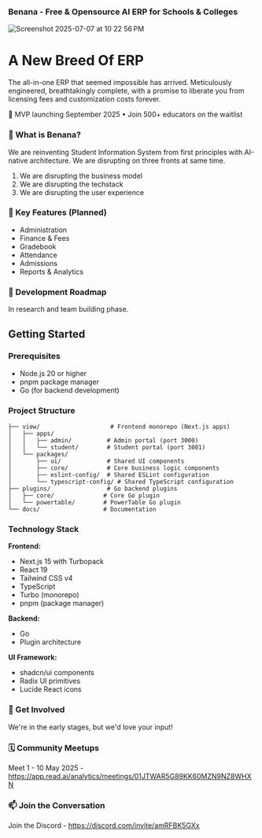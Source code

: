 ### Benana - Free & Opensource AI ERP for Schools & Colleges

![Screenshot 2025-07-07 at 10 22 56 PM](https://github.com/user-attachments/assets/558a9cc8-ae37-4f16-8d96-6fc4bfca904c)

# A New Breed Of ERP

The all-in-one ERP that seemed impossible has arrived. Meticulously engineered, breathtakingly complete, with a promise to liberate you from licensing fees and customization costs forever.

🚀 MVP launching September 2025 • Join 500+ educators on the waitlist

### 🌟 What is Benana?

We are reinventing Student Information System from first principles with AI-native architecture. We are disrupting on three fronts at same time.

1. We are disrupting the business model
2. We are disrupting the techstack
3. We are disrupting the user experience

### 🎯 Key Features (Planned)

- Administration
- Finance & Fees
- Gradebook
- Attendance
- Admissions
- Reports & Analytics

### 📅 Development Roadmap

In research and team building phase.

## Getting Started

### Prerequisites

- Node.js 20 or higher
- pnpm package manager
- Go (for backend development)

### Project Structure

```
├── view/                    # Frontend monorepo (Next.js apps)
│   ├── apps/
│   │   ├── admin/          # Admin portal (port 3000)
│   │   └── student/        # Student portal (port 3001)
│   └── packages/
│       ├── ui/             # Shared UI components
│       ├── core/           # Core business logic components
│       ├── eslint-config/  # Shared ESLint configuration
│       └── typescript-config/ # Shared TypeScript configuration
├── plugins/                # Go backend plugins
│   ├── core/              # Core Go plugin
│   └── powertable/        # PowerTable Go plugin
└── docs/                  # Documentation
```

### Technology Stack

**Frontend:**

- Next.js 15 with Turbopack
- React 19
- Tailwind CSS v4
- TypeScript
- Turbo (monorepo)
- pnpm (package manager)

**Backend:**

- Go
- Plugin architecture

**UI Framework:**

- shadcn/ui components
- Radix UI primitives
- Lucide React icons

### 🤝 Get Involved

We're in the early stages, but we'd love your input!

### 🗓️ Community Meetups

Meet 1 - 10 May 2025 - <https://app.read.ai/analytics/meetings/01JTWAR5G89KK60MZN9NZ8WHXN>

### 📫 Join the Conversation

Join the Discord - <https://discord.com/invite/amRFBK5GXx>
